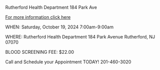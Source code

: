 Rutherford Health Department 184 Park Ave

[For more information click here](/departments/health/2024/09/19/blood-screening)

WHEN: Saturday, October 19, 2024 7:00am-9:00am

WHERE: Rutherford Health Department 184 Park Avenue Rutherford, NJ 07070

BLOOD SCREENING FEE: $22.00

Call and Schedule your Appointment TODAY! 201-460-3020
